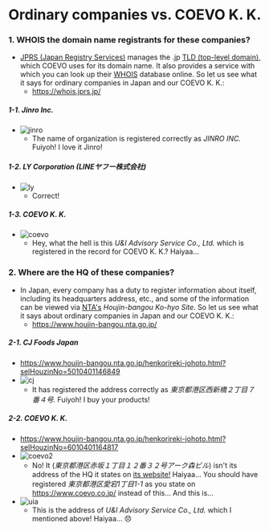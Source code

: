 # Ordinary companies vs. COEVO K. K. 

### 1. WHOIS the domain name registrants for these companies? 
- [JPRS (Japan Registry Services)](https://en.wikipedia.org/wiki/Japan_Registry_Services) manages the .jp [TLD (top-level domain),](https://en.wikipedia.org/wiki/Top-level_domain) which COEVO uses for its domain name.  It also provides a service with which you can look up their [WHOIS](https://en.wikipedia.org/wiki/WHOIS) database online.  So let us see what it says for ordinary companies in Japan and our COEVO K. K.:
  - https://whois.jprs.jp/

##### 1-1. Jinro Inc. 
- ![jinro](jinro.png)
  - The name of organization is registered correctly as *JINRO INC.*  Fuiyoh!  I love it Jinro!  

##### 1-2. LY Corporation (LINEヤフー株式会社) 
- ![ly](ly.png)
  - Correct!  

##### 1-3. COEVO K. K. 
- ![coevo](coevo.png)
  - Hey, what the hell is this *U&I Advisory Service Co., Ltd.* which is registered in the record for COEVO K. K.?  Haiyaa...  

### 2. Where are the HQ of these companies? 
- In Japan, every company has a duty to register information about itself, including its headquarters address, etc., and some of the information can be viewed via [NTA's](https://en.wikipedia.org/wiki/National_Tax_Agency) *Houjin-bangou Ko-hyo Site.*  So let us see what it says about ordinary companies in Japan and our COEVO K. K.:
  - https://www.houjin-bangou.nta.go.jp/

##### 2-1. CJ Foods Japan 
- https://www.houjin-bangou.nta.go.jp/henkorireki-johoto.html?selHouzinNo=5010401146849
- ![cj](cj.png)
  - It has registered the address correctly as *東京都港区西新橋２丁目７番４号.*  Fuiyoh!  I buy your products!

##### 2-2. COEVO K. K. 
- https://www.houjin-bangou.nta.go.jp/henkorireki-johoto.html?selHouzinNo=6010401164817
- ![coevo2](coevo2.png)
  - No!  It (*東京都港区赤坂１丁目１２番３２号アーク森ビル*) isn't its address of the HQ it states on [its website!](https://www.coevo.co.jp/)  Haiyaa...  You should have registered *東京都港区愛宕1丁目1-1* as you state on https://www.coevo.co.jp/ instead of this...  And this is...
- ![uia](uia.png)
  - This is the address of *U&I Advisory Service Co., Ltd.* which I mentioned above!  Haiyaa... :disappointed: 
